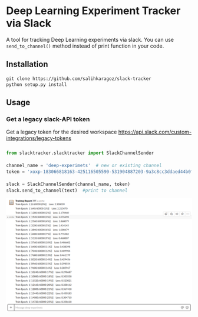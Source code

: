 # Deep Learning Experiment Tracker via Slack
A tool for tracking Deep Learning experiments via slack. You can use ``` send_to_channel() ``` method instead of print function in your code.

## Installation

``` 
git clone https://github.com/salihkaragoz/slack-tracker
python setup.py install
```

## Usage

### Get a legacy slack-API token
Get a legacy token for the desired workspace
https://api.slack.com/custom-integrations/legacy-tokens

### 

```python
from slacktracker.slacktracker import SlackChannelSender

channel_name = 'deep-experimets'  # new or existing channel
token = 'xoxp-183066818163-425116505590-531904887203-9a3c8cc3ddaed44b0f318d2d4d4' # example

slack = SlackChannelSender(channel_name, token)
slack.send_to_channel(text)  #print to channel


```
![Output](https://raw.githubusercontent.com/salihkaragoz/slack-tracker/master/report.png)

